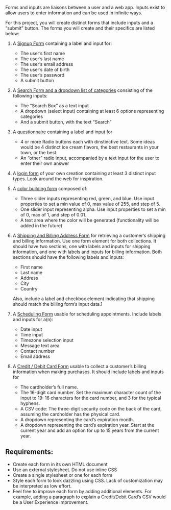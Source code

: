 Forms and inputs are liaisons between a user and a web app. Inputs exist to allow users to enter information and can be used in infinite ways.

For this project, you will create distinct forms that include inputs and a “submit” button. The forms you will create and their specifics are listed below:

1. A [Signup Form](signup-form.html) containing a label and input for:

   - The user’s first name
   - The user’s last name
   - The user’s email address
   - The user’s date of birth
   - The user’s password
   - A submit button



2. A [Search Form and a dropdown list of categories](search-form.html) consisting of the following inputs:

   - The “Search Box” as a text input
   - A dropdown (select input) containing at least 6 options representing categories
   - And a submit button, with the text “Search”

3. A [questionnaire](questionnaire.html) containing a label and input for

   - 4 or more Radio buttons each with dinstinctive text. Some ideas would be 4 distinct ice cream flavors, the best restaurants in your town, or the best
   - An “other” radio input, accompanied by a text input for the user to enter their own answer

4. A [login form](login-form.html) of your own creation containing at least 3 distinct input types. Look around the web for inspiration.

5. A [color building form](color-building-form.html) composed of:

   - Three slider inputs representing red, green, and blue. Use input properties to set a min value of 0, max value of 255, and step of 5.
   - One slider input representing alpha. Use input properties to set a min of 0, max of 1, and step of 0.01.
   - A text area where the color will be generated (functionality will be added in the future)

6. A [Shipping and Billing Address Form](shipping-billing-form.html) for retrieving a customer’s shipping and billing information. Use one form element for both collections. It should have two sections, one with labels and inputs for shipping information, and one with labels and inputs for billing information. Both sections should have the following labels and inputs:

   - First name
   - Last name
   - Address
   - City
   - Country

   Also, include a label and checkbox element indicating that shipping should match the billing form’s input data.1

7. A [Scheduling Form](scheduling-form.html) usable for scheduling appointments. Include labels and inputs for a(n):

   - Date input
   - Time input
   - Timezone selection input
   - Message text area
   - Contact number
   - Email address

8. A [Credit / Debit Card Form](credit-debit-form.html) usable to collect a customer’s billing information when making purchases. It should include labels and inputs for

   - The cardholder’s full name.
   - The 16-digit card number. Set the maximum character count of the input to 19: 16 characters for the card number, and 3 for the typical hyphens.
   - A CSV code: The three-digit security code on the back of the card, assuming the cardholder has the physical card.
   - A dropdown representing the card’s expiration month.
   - A dropdown representing the card’s expiration year. Start at the current year and add an option for up to 15 years from the current year.

## Requirements:

- Create each form in its own HTML document
- Use an external stylesheet. Do not use inline CSS
- Create a single stylesheet or one for each form
- Style each form to look dazzling using CSS. Lack of customization may be interpreted as low effort.
- Feel free to improve each form by adding additional elements. For example, adding a paragraph to explain a Credit/Debit Card’s CSV would be a User Experience improvement.